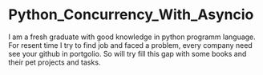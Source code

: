 # Python_Concurrency_With_Asyncio

I am a fresh graduate with good knowledge in python programm language.
For resent time I try to find job and faced a problem, every company need see your github in portgolio.
So will try fill this gap with some books and their pet projects and tasks.
